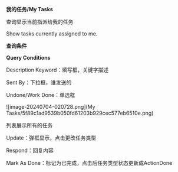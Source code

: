 **我的任务/My Tasks**

查询显示当前指派给我的任务

Show tasks currently assigned to me.

**查询条件**

**Query Conditions**

Description Keyword：填写框，关键字描述

Sent By：下拉框，谁发送的

Undone/Work Done：单选框

![image-20240704-020728.png](My Tasks/5f89c1ad9539b050fd61203b929cec577eb6510e.png)

列表展示所有的任务

Update：弹框显示，点击更改任务类型

Respond：回复内容

Mark As Done：标记为已完成，点击后任务类型状态更新成ActionDone
